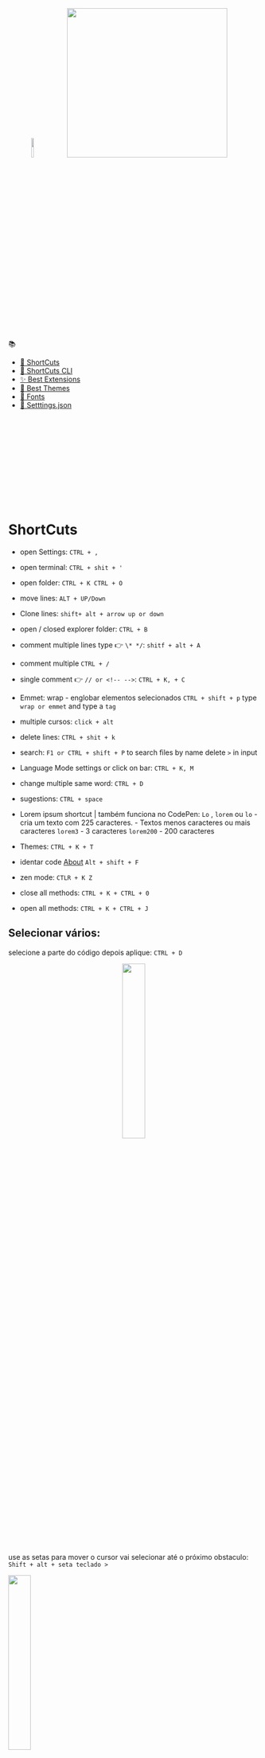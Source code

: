 <div align="center">
<img src="https://github.com/geraldotech/CheatSheets/assets/92253544/3ae4d376-9ece-41e0-af95-3a696aaa3348" style="width: 10%;" />
<img src="https://github.com/geraldotech/CheatSheets/assets/92253544/6de82eb6-77f3-40d0-b950-b80656259348" style="width: 80%" height="300em" />
</div>



:books:

- [:bookmark: ShortCuts](#shortcuts)
- [:bookmark: ShortCuts CLI](#ShortcutsGitBashCmd)
- [:sparkles: Best Extensions](#best-extensions)
- [:art: Best Themes](#best-themes)
- [:pencil: Fonts](#fonts)
- [:wrench: Setttings.json](#settingsjson)

&nbsp;

&nbsp;

&nbsp;

&nbsp;

&nbsp;

&nbsp;

# ShortCuts

- open Settings:
  `CTRL + ,`

- open terminal:
  `CTRL + shit + '`

- open folder:
  `CTRL + K CTRL + O`

- move lines:
  `ALT + UP/Down`

- Clone lines:
  `shift+ alt + arrow up or down`

- open / closed explorer folder:
  `CTRL + B`

- comment multiple lines type 👉 `\* */`:
  `shitf + alt + A`

- comment multiple
  `CTRL + /` 

- single comment 👉 `// or <!-- -->`:
  `CTRL + K, + C`

- Emmet: wrap - englobar elementos selecionados `CTRL + shift + p` type `wrap or emmet` and type a `tag`

- multiple cursos: `click + alt`

- delete lines:
  `CTRL + shit + k`

- search:
  `F1 or CTRL + shift + P` to search files by name delete `>` in input

- Language Mode settings or click on bar:
  `CTRL + K, M`

- change multiple same word:
  `CTRL + D`

- sugestions:
  `CTRL + space`

- Lorem ipsum shortcut | também funciona no CodePen:
  `Lo` , `lorem` ou `lo` - cria um texto com 225 caracteres. - Textos menos caracteres ou mais caracteres
  `lorem3` - 3 caracteres
  `lorem200` - 200 caracteres

- Themes:
  `CTRL + K + T`

- identar code [About](https://medium.com/code-write/atalho-para-identar-c%C3%B3digo-no-vs-code-dicarapida-1b85c9607b1b)
  `Alt + shift + F`

- zen mode:
  `CTLR + K Z`

- close all methods:
  `CTRL + K + CTRL + 0`
- open all methods:
  `CTRL + K + CTRL + J`

## Selecionar vários:

selecione a parte do código depois aplique:
`CTRL + D`

<div align="center">
<img  src="./img/vscode/vscode013.png" width="30%">
</div>

use as setas para mover o cursor vai selecionar até o próximo obstaculo:
`Shift + alt + seta teclado >`

<img  src="./img/vscode/vscode014.png" width="30%">

pronto só colar!

Digitar em todas as linhas ao mesmo tempo: `CTRL + Shift + alt + seta key down`

<img  src="./img/vscode/vscode015.png" width="25%">

só digitar os parametros

<img  src="./img/vscode/vscode016.png" width="20%">

## create mult tags once:

#### também funciona no CodePen teclar TAB

create 6 divs:
`div*6`

create 5 section with class:
`section.lead * 5`

create 4 div class vazias:
`div.class*4`

create 5 div com text de 1 a 5:
`div*5{$}`

multiple values with class and txt:
`div*10.myclass{$}`


# ShortcutsGitBashCmd:

- open current path in VSCode `code .`
- open specific file in VSCode `code README.MD`
- open Folder:
  - `explorer .`
  -  `open .`

## Best themes

<img src="./img/vscode/vscode005.png" width="50%">
<img src="./img/vscode/vscode006.png" width="50%">
<img src="./img/vscode/vscode007.png" width="50%">
<img src="./img/vscode/vscode008.png" width="50%">
<img src="./img/vscode/vscode009.png" width="50%">
<img src="./img/vscode/over-night-owl.jpg" width="50%">
<img src="./img/vscode/over-night-owl-preview.jpg" width="50%"> 

- [Origamid](https://github.com/origamid/origamid-vscode)
- Andromeda
- [Omni Owl](https://marketplace.visualstudio.com/items?itemName=guilhermerodz.omni-owl) + Dank Mono
- [Night-owl](https://marketplace.visualstudio.com/items?itemName=sdras.night-owl)  + Dank Mono

## Fonts:

install a font `Dank Mono` [Link download](https://app.box.com/s/bv70o32xwpxnk36l1dth2cd5z7d9t0z6) e depois configurar o `settings.json`
`add : "editor.fontFamily": "Dank Mono"`

<img src="./img/vscode/vscode010.png" width="50%">

**Sem Dank Mono**  
<img src="./img/vscode/vscode011.png" width="50%">

**Com Dank Mono**  
<img src="./img/vscode/vscode012.png" width="50%">

## Best Extensions

- Prettier - Code formatter

  - Abrir o command palette `CTRL + SHIT + P` digite `Open Settings JSON` e definir:
  - para auto save adicionar a linha:
    `"editor.formatOnSave": true,`
  - Set as default Formatter:
    ` "editor.defaultFormatter": "esbenp.prettier-vscode"`
  - Registrar os tipos:
    - JavaScript: `"[javascript]": {      "editor.defaultFormatter": "esbenp.prettier-vscode" },`
    - HTML: `"[html]": {      "editor.defaultFormatter": "esbenp.prettier-vscode" },`
    - 
  - TabWidth: `"prettier.tabWidth": 2`
  - Remove semicolons: `"prettier.semi": false,`
  - Set single quotes: `"prettier.singleQuote": true,`
  - remove trailing commas: `"prettier.trailingComma": "none",`
    

- GitLens
- Quokka
- Vetur
- Live Sass Compiler
- Live Server
- REST Client - Huachao Mao
- live preview - no precisa sem salvar
- codesnap - beautiful prints

### NextJS
- [Material Icon Theme](https://marketplace.visualstudio.com/items?itemName=PKief.material-icon-theme)
- [Tailwind CSS IntelliSense](https://marketplace.visualstudio.com/items?itemName=bradlc.vscode-tailwindcss)
- [JavaScript and TypeScript Nightly](https://marketplace.visualstudio.com/items?itemName=ms-vscode.vscode-typescript-next)

### NodeJS Back-end
- [https://marketplace.visualstudio.com/items?itemName=Prisma.prisma](https://marketplace.visualstudio.com/items?itemName=Prisma.prisma)

## settings.json

Arquivo para configurações gerais:

- open User `settings.json`:
  -   `CTRL + P type:settings.json`
  -   `CTRL + , > click Open Settings(JSON) next run code`

- `"editor.mouseWheelZoom": false,` - desativar zoom do mouse:
- `"window.zoomLevel": 1,` - Default zoom
- `"editor.wordWrap": "on" ` - Wrap Text

[REF](https://www.youtube.com/watch?v=TBplwrsUj4s&t=1083s)
